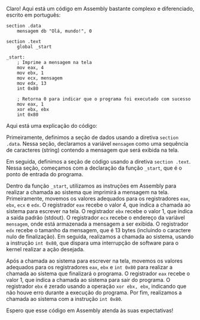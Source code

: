 Claro! Aqui está um código em Assembly bastante complexo e diferenciado, escrito em português:

```assembly
section .data
    mensagem db "Olá, mundo!", 0

section .text
    global _start

_start:
    ; Imprime a mensagem na tela
    mov eax, 4
    mov ebx, 1
    mov ecx, mensagem
    mov edx, 13
    int 0x80

    ; Retorna 0 para indicar que o programa foi executado com sucesso
    mov eax, 1
    xor ebx, ebx
    int 0x80
```

Aqui está uma explicação do código:

Primeiramente, definimos a seção de dados usando a diretiva `section .data`. Nessa seção, declaramos a variável `mensagem` como uma sequência de caracteres (string) contendo a mensagem que será exibida na tela.

Em seguida, definimos a seção de código usando a diretiva `section .text`. Nessa seção, começamos com a declaração da função `_start`, que é o ponto de entrada do programa.

Dentro da função `_start`, utilizamos as instruções em Assembly para realizar a chamada ao sistema que imprimirá a mensagem na tela. Primeiramente, movemos os valores adequados para os registradores `eax`, `ebx`, `ecx` e `edx`. O registrador `eax` recebe o valor 4, que indica a chamada ao sistema para escrever na tela. O registrador `ebx` recebe o valor 1, que indica a saída padrão (stdout). O registrador `ecx` recebe o endereço da variável `mensagem`, onde está armazenada a mensagem a ser exibida. O registrador `edx` recebe o tamanho da mensagem, que é 13 bytes (incluindo o caractere nulo de finalização). Em seguida, realizamos a chamada ao sistema, usando a instrução `int 0x80`, que dispara uma interrupção de software para o kernel realizar a ação desejada.

Após a chamada ao sistema para escrever na tela, movemos os valores adequados para os registradores `eax`, `ebx` e `int 0x80` para realizar a chamada ao sistema que finalizará o programa. O registrador `eax` recebe o valor 1, que indica a chamada ao sistema para sair do programa. O registrador `ebx` é zerado usando a operação `xor ebx, ebx`, indicando que não houve erro durante a execução do programa. Por fim, realizamos a chamada ao sistema com a instrução `int 0x80`.

Espero que esse código em Assembly atenda às suas expectativas!